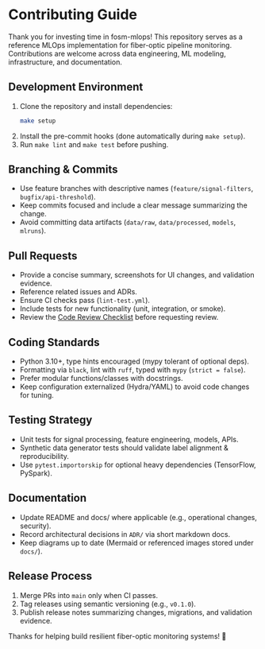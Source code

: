 # Contributing Guide

Thank you for investing time in fosm-mlops! This repository serves as a reference MLOps implementation for fiber-optic pipeline monitoring. Contributions are welcome across data engineering, ML modeling, infrastructure, and documentation.

## Development Environment

1. Clone the repository and install dependencies:
   ```bash
   make setup
   ```
2. Install the pre-commit hooks (done automatically during `make setup`).
3. Run `make lint` and `make test` before pushing.

## Branching & Commits

- Use feature branches with descriptive names (`feature/signal-filters`, `bugfix/api-threshold`).
- Keep commits focused and include a clear message summarizing the change.
- Avoid committing data artifacts (`data/raw`, `data/processed`, `models`, `mlruns`).

## Pull Requests

- Provide a concise summary, screenshots for UI changes, and validation evidence.
- Reference related issues and ADRs.
- Ensure CI checks pass (`lint-test.yml`).
- Include tests for new functionality (unit, integration, or smoke).
- Review the [Code Review Checklist](docs/Code_Review_Checklist.md) before requesting review.

## Coding Standards

- Python 3.10+, type hints encouraged (mypy tolerant of optional deps).
- Formatting via `black`, lint with `ruff`, typed with `mypy` (`strict = false`).
- Prefer modular functions/classes with docstrings.
- Keep configuration externalized (Hydra/YAML) to avoid code changes for tuning.

## Testing Strategy

- Unit tests for signal processing, feature engineering, models, APIs.
- Synthetic data generator tests should validate label alignment & reproducibility.
- Use `pytest.importorskip` for optional heavy dependencies (TensorFlow, PySpark).

## Documentation

- Update README and docs/ where applicable (e.g., operational changes, security).
- Record architectural decisions in `ADR/` via short markdown docs.
- Keep diagrams up to date (Mermaid or referenced images stored under `docs/`).

## Release Process

1. Merge PRs into `main` only when CI passes.
2. Tag releases using semantic versioning (e.g., `v0.1.0`).
3. Publish release notes summarizing changes, migrations, and validation evidence.

Thanks for helping build resilient fiber-optic monitoring systems! 🚀
